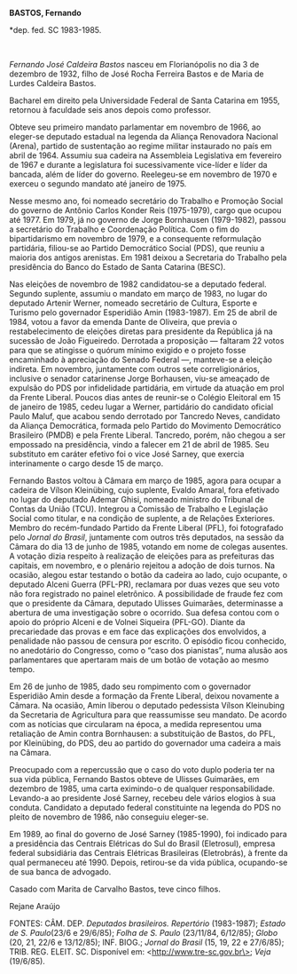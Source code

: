 **BASTOS, Fernando**

\*dep. fed. SC 1983-1985.

 

*Fernando José Caldeira Bastos* nasceu em Florianópolis no dia 3 de
dezembro de 1932, filho de José Rocha Ferreira Bastos e de Maria de
Lurdes Caldeira Bastos.

Bacharel em direito pela Universidade Federal de Santa Catarina em 1955,
retornou à faculdade seis anos depois como professor.

Obteve seu primeiro mandato parlamentar em novembro de 1966, ao
eleger-se deputado estadual na legenda da Aliança Renovadora Nacional
(Arena), partido de sustentação ao regime militar instaurado no país em
abril de 1964. Assumiu sua cadeira na Assembleia Legislativa em
fevereiro de 1967 e durante a legislatura foi sucessivamente vice-líder
e líder da bancada, além de líder do governo. Reelegeu-se em novembro de
1970 e exerceu o segundo mandato até janeiro de 1975.

Nesse mesmo ano, foi nomeado secretário do Trabalho e Promoção Social do
governo de Antônio Carlos Konder Reis (1975-1979), cargo que ocupou até
1977. Em 1979, já no governo de Jorge Bornhausen (1979-1982), passou a
secretário do Trabalho e Coordenação Política. Com o fim do
bipartidarismo em novembro de 1979, e a consequente reformulação
partidária, filiou-se ao Partido Democrático Social (PDS), que reuniu a
maioria dos antigos arenistas. Em 1981 deixou a Secretaria do Trabalho
pela presidência do Banco do Estado de Santa Catarina (BESC).

Nas eleições de novembro de 1982 candidatou-se a deputado federal.
Segundo suplente, assumiu o mandato em março de 1983, no lugar do
deputado Artenir Werner, nomeado secretário de Cultura, Esporte e
Turismo pelo governador Esperidião Amin (1983-1987). Em 25 de abril de
1984, votou a favor da emenda Dante de Oliveira, que previa o
restabelecimento de eleições diretas para presidente da República já na
sucessão de João Figueiredo. Derrotada a proposição — faltaram 22 votos
para que se atingisse o quórum mínimo exigido e o projeto fosse
encaminhado à apreciação do Senado Federal —, manteve-se a eleição
indireta. Em novembro, juntamente com outros sete correligionários,
inclusive o senador catarinense Jorge Borhausen, viu-se ameaçado de
expulsão do PDS por infidelidade partidária, em virtude da atuação em
prol da Frente Liberal. Poucos dias antes de reunir-se o Colégio
Eleitoral em 15 de janeiro de 1985, cedeu lugar a Werner, partidário do
candidato oficial Paulo Maluf, que acabou sendo derrotado por Tancredo
Neves, candidato da Aliança Democrática, formada pelo Partido do
Movimento Democrático Brasileiro (PMDB) e pela Frente Liberal. Tancredo,
porém, não chegou a ser empossado na presidência, vindo a falecer em 21
de abril de 1985. Seu substituto em caráter efetivo foi o vice José
Sarney, que exercia interinamente o cargo desde 15 de março.

Fernando Bastos voltou à Câmara em março de 1985, agora para ocupar a
cadeira de Vílson Kleinübing, cujo suplente, Evaldo Amaral, fora
efetivado no lugar do deputado Ademar Ghisi, nomeado ministro do
Tribunal de Contas da União (TCU). Integrou a Comissão de Trabalho e
Legislação Social como titular, e na condição de suplente, a de Relações
Exteriores. Membro do recém-fundado Partido da Frente Liberal (PFL), foi
fotografado pelo *Jornal do Brasil*, juntamente com outros três
deputados, na sessão da Câmara do dia 13 de junho de 1985, votando em
nome de colegas ausentes. A votação dizia respeito à realização de
eleições para as prefeituras das capitais, em novembro, e o plenário
rejeitou a adoção de dois turnos. Na ocasião, alegou estar testando o
botão da cadeira ao lado, cujo ocupante, o deputado Alceni Guerra
(PFL-PR), reclamara por duas vezes que seu voto não fora registrado no
painel eletrônico. A possibilidade de fraude fez com que o presidente da
Câmara, deputado Ulisses Guimarães, determinasse a abertura de uma
investigação sobre o ocorrido. Sua defesa contou com o apoio do próprio
Alceni e de Volnei Siqueira (PFL-GO). Diante da precariedade das provas
e em face das explicações dos envolvidos, a penalidade não passou de
censura por escrito. O episódio ficou conhecido, no anedotário do
Congresso, como o “caso dos pianistas”, numa alusão aos parlamentares
que apertaram mais de um botão de votação ao mesmo tempo.

Em 26 de junho de 1985, dado seu rompimento com o governador Esperidião
Amin desde a formação da Frente Liberal, deixou novamente a Câmara. Na
ocasião, Amin liberou o deputado pedessista Vílson Kleinubing da
Secretaria de Agricultura para que reassumisse seu mandato. De acordo
com as notícias que circularam na época, a medida representou uma
retaliação de Amin contra Bornhausen: a substituição de Bastos, do PFL,
por Kleinübing, do PDS, deu ao partido do governador uma cadeira a mais
na Câmara.

Preocupado com a repercussão que o caso do voto duplo poderia ter na sua
vida pública, Fernando Bastos obteve de Ulisses Guimarães, em dezembro
de 1985, uma carta eximindo-o de qualquer responsabilidade. Levando-a ao
presidente José Sarney, recebeu dele vários elogios à sua conduta.
Candidato a deputado federal constituinte na legenda do PDS no pleito de
novembro de 1986, não conseguiu eleger-se.

Em 1989, ao final do governo de José Sarney (1985-1990), foi indicado
para a presidência das Centrais Elétricas do Sul do Brasil (Eletrosul),
empresa federal subsidiária das Centrais Elétricas Brasileiras
(Eletrobrás), à frente da qual permaneceu até 1990. Depois, retirou-se
da vida pública, ocupando-se de sua banca de advogado.

Casado com Marita de Carvalho Bastos, teve cinco filhos.

Rejane Araújo

FONTES: CÂM. DEP. *Deputados brasileiros. Repertório* (1983-1987);
*Estado de S. Paulo*(23/6 e 29/6/85); *Folha de S. Paulo* (23/11/84,
6/12/85); *Globo* (20, 21, 22/6 e 13/12/85); INF. BIOG.; *Jornal do
Brasil* (15, 19, 22 e 27/6/85); TRIB. REG. ELEIT. SC. Disponível em:
\<http://www.tre-sc.gov.br\>; *Veja* (19/6/85).

